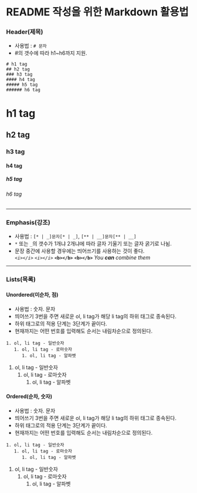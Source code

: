 # README 작성을 위한 Markdown 활용법
### Header(제목)
* 사용법 : ```# 문자```
* #의 갯수에 따라 h1~h6까지 지원.
```
# h1 tag
## h2 tag
### h3 tag
#### h4 tag
##### h5 tag
###### h6 tag
```
# h1 tag
## h2 tag
### h3 tag
#### h4 tag
##### h5 tag
###### h6 tag

***

### Emphasis(강조)
* 사용법 : ```[* | _]문자[* | _]```, ```[** | __]문자[** | __]```
* ```*``` 또는 ```_```의 갯수가 1개냐 2개냐에 따라 글자 기울기 또는 글자 굵기로 나뉨.
* 문장 중간에 사용할 경우에는 띄어쓰기를 사용하는 것이 좋다.   
*```<i></i>```*
_```<i></i>```_
**```<b></b>```**
__```<b></b>```__
_You **can** combine them_

***

### Lists(목록)
#### Unordered(미순차, 점)
* 사용법 : 숫자. 문자
* 띄어쓰기 3번을 주면 새로운 ol, li tag가 해당 li tag의 하위 태그로 종속된다.
* 하위 태그로의 적용 단계는 3단계가 끝이다.
* 현재까지는 어떤 번호를 입력해도 순서는 내림차순으로 정의된다.
```
1. ol, li tag - 일반숫자
   1. ol, li tag - 로마숫자
      1. ol, li tag - 알파벳
```
1. ol, li tag - 일반숫자
   1. ol, li tag - 로마숫자
      1. ol, li tag - 알파벳
   
#### Ordered(순차, 숫자)
* 사용법 : 숫자. 문자
* 띄어쓰기 3번을 주면 새로운 ol, li tag가 해당 li tag의 하위 태그로 종속된다.
* 하위 태그로의 적용 단계는 3단계가 끝이다.
* 현재까지는 어떤 번호를 입력해도 순서는 내림차순으로 정의된다.
```
1. ol, li tag - 일반숫자
   1. ol, li tag - 로마숫자
      1. ol, li tag - 알파벳
```
1. ol, li tag - 일반숫자
   1. ol, li tag - 로마숫자
      1. ol, li tag - 알파벳
